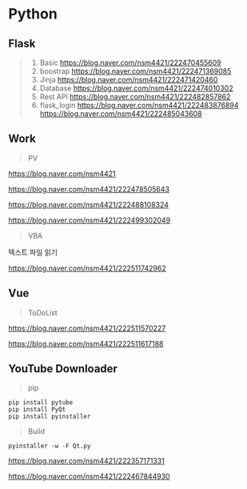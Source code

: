 # Python


## Flask

> 1. Basic
  https://blog.naver.com/nsm4421/222470455609
> 2. boostrap
  https://blog.naver.com/nsm4421/222471369085
> 3. Jinja
  https://blog.naver.com/nsm4421/222471420460
> 4. Database
  https://blog.naver.com/nsm4421/222474010302
> 5. Rest API
  https://blog.naver.com/nsm4421/222482857862
> 6. flask_login
  https://blog.naver.com/nsm4421/222483876894
  https://blog.naver.com/nsm4421/222485043608


## Work

> PV

  https://blog.naver.com/nsm4421
  
  https://blog.naver.com/nsm4421/222478505643
  
  https://blog.naver.com/nsm4421/222488108324
  
  https://blog.naver.com/nsm4421/222499302049
  
> VBA
  
  텍스트 파일 읽기
  
  https://blog.naver.com/nsm4421/222511742962

## Vue

> ToDoList

  https://blog.naver.com/nsm4421/222511570227
  
  https://blog.naver.com/nsm4421/222511617188



## YouTube Downloader

> pip

```
pip install pytube
pip install PyQt
pip install pyinstaller
```

> Build

```
pyinstaller -w -F Qt.py
```
  https://blog.naver.com/nsm4421/222357171331

  https://blog.naver.com/nsm4421/222467844930
